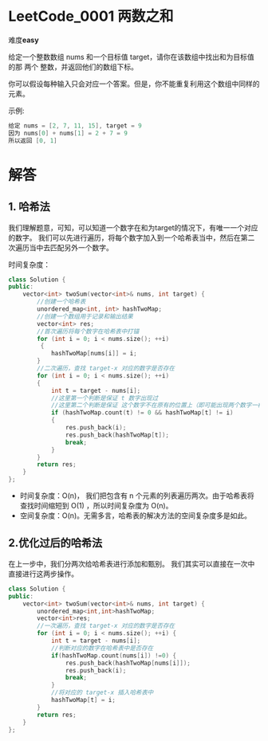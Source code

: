 # LeetCode_0001 两数之和

难度**easy**

给定一个整数数组 nums 和一个目标值 target，请你在该数组中找出和为目标值的那 两个 整数，并返回他们的数组下标。

你可以假设每种输入只会对应一个答案。但是，你不能重复利用这个数组中同样的元素。

示例:

```C++
给定 nums = [2, 7, 11, 15], target = 9
因为 nums[0] + nums[1] = 2 + 7 = 9
所以返回 [0, 1]
```

# 解答

## 1. 哈希法

我们理解题意，可知，可以知道一个数字在和为target的情况下，有唯一一个对应的数字。
我们可以先进行遍历，将每个数字加入到一个哈希表当中，然后在第二次遍历当中去匹配另外一个数字。

时间复杂度：

```C++
class Solution {
public:
    vector<int> twoSum(vector<int>& nums, int target) {
        //创建一个哈希表        
        unordered_map<int, int> hashTwoMap;
        //创建一个数组用于记录和输出结果
        vector<int> res;
        //首次遍历将每个数字在哈希表中打锚
        for (int i = 0; i < nums.size(); ++i)
         {
            hashTwoMap[nums[i]] = i;
        }
        //二次遍历，查找 target-x 对应的数字是否存在        
        for (int i = 0; i < nums.size(); ++i) 
        {
            int t = target - nums[i];
            //这里第一个判断是保证 t 数字出现过
            //这里第二个判断是保证 这个数字不在原有的位置上（即可能出现两个数字一样的情况），这个细节非常重要！！！
            if (hashTwoMap.count(t) != 0 && hashTwoMap[t] != i)
            {
                res.push_back(i);
                res.push_back(hashTwoMap[t]);
                break;
            }
        }
        return res;
    }
};
```

* 时间复杂度：O(n)， 我们把包含有 n 个元素的列表遍历两次。由于哈希表将查找时间缩短到 O(1) ，所以时间复杂度为 O(n)。
* 空间复杂度：O(n)。无需多言，哈希表的解决方法的空间复杂度多是如此。

## 2.优化过后的哈希法

在上一步中，我们分两次给哈希表进行添加和甄别。
我们其实可以直接在一次中直接进行这两步操作。

```C++
class Solution {
public:
    vector<int> twoSum(vector<int>& nums, int target) {
        unordered_map<int,int>hashTwoMap;
        vector<int>res;
        //一次遍历，查找 target-x 对应的数字是否存在        
        for (int i = 0; i < nums.size(); ++i) {
            int t = target - nums[i];
            //判断对应的数字在哈希表中是否存在
            if(hashTwoMap.count(nums[i]) !=0) {
                res.push_back(hashTwoMap[nums[i]]);
                res.push_back(i);
                break;
            }
            //将对应的 target-x 插入哈希表中
            hashTwoMap[t] = i;
        }
        return res;
    }
};
```

